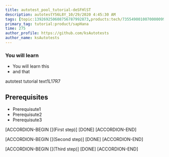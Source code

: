 ```yaml
---
title: autotest_pool_tutorial-deSFHlST
description: autotestY56L8Y_10/29/2020 4:45:30 AM
tags: [topic:139269250608756787992873,products:tech/73554900100700000996,tutorial:experience/advanced]
primary_tag: tutorial:product/sapHana
time: 275
author_profile: https://github.com/ksAutotests
author_name: ksAutotests
---
```

### You will learn
- You will learn this
- and that

autotest tutorial text1L17R7

## Prerequisites
- Prerequisute1
- Prerequisute2
- Prerequisute3

[ACCORDION-BEGIN [](First step)]
[DONE]
[ACCORDION-END]

[ACCORDION-BEGIN [](Second step)]
[DONE]
[ACCORDION-END]

[ACCORDION-BEGIN [](Third step)]
[DONE]
[ACCORDION-END]

